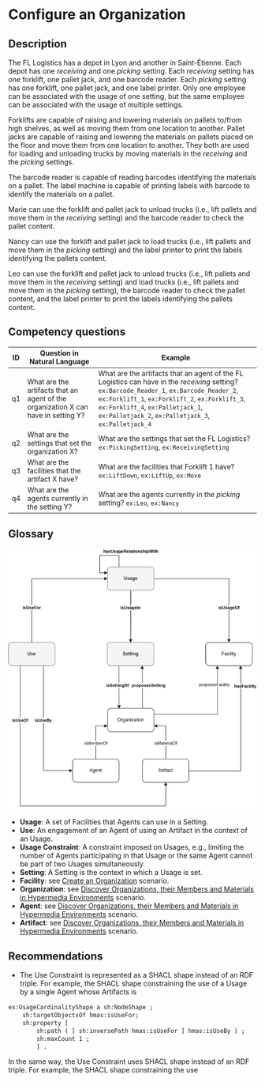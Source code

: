 # Configure an Organization

## Description

The FL Logistics has a depot in Lyon and another in Saint-Étienne. Each depot has one _receiving_ and one _picking_ setting. Each _receiving_ setting has one forklift, one pallet jack, and one barcode reader. Each _picking_ setting has one forklift, one pallet jack, and one label printer. Only one employee can be associated with the usage of one setting, but the same employee can be associated with the usage of multiple settings.

Forklifts are capable of raising and lowering materials on pallets to/from high shelves, as well as moving them from one location to another. Pallet jacks are capable of raising and lowering the materials on pallets placed on the floor and move them from one location to another. They both are used for loading and unloading trucks by moving materials in the _receiving_ and the _picking_ settings.

The barcode reader is capable of reading barcodes identifying the materials on a pallet. The label machine is capable of printing labels with barcode to identify the materials on a pallet.

Marie can use the forklift and pallet jack to unload trucks (i.e., lift pallets and move them in the _receiving_ setting) and the barcode reader to check the pallet content.

Nancy can use the forklift and pallet jack to load trucks (i.e., lift pallets and move them in the _picking_ setting) and the label printer to print the labels identifying the pallets content.

Leo can use the forklift and pallet jack to unload trucks (i.e., lift pallets and move them in the _receiving_ setting) and load trucks (i.e., lift pallets and move them in the _picking_ setting), the barcode reader to check the pallet content, and the label printer to print the labels identifying the pallets content.

## Competency questions

| ID | Question in Natural Language | Example |
|----|------------------------------|---------|
| q1 | What are the artifacts that an agent of the organization X can have in setting Y? | What are the artifacts that an agent of the FL Logistics can have in the _receiving_ setting? `ex:Barcode_Reader_1`, `ex:Barcode_Reader_2`, `ex:Forklift_1`, `ex:Forklift_2`, `ex:Forklift_3`, `ex:Forklift_4`, `ex:Palletjack_1`, `ex:Palletjack_2`, `ex:Palletjack_3`, `ex:Palletjack_4`                    |
| q2 | What are the settings that set the organization X?                                | What are the settings that set the FL Logistics? `ex:PickingSetting`, `ex:ReceivingSetting` |
| q3 | What are the facilities that the artifact X have?                                 | What are the facilities that Forklift 1 have? `ex:LiftDown`, `ex:LiftUp`, `ex:Move`         |
| q4 | What are the agents currently in the setting Y?                                   | What are the agents currently in the _picking_ setting? `ex:Leo`, `ex:Nancy`                |

## Glossary

![image](configure-organization.png)

* **Usage**: A set of Facilities that Agents can use in a Setting.
* **Use**: An engagement of an Agent of using an Artifact in the context of an Usage.
* **Usage Constraint**: A constraint imposed on Usages, e.g., limiting the number of Agents participating in that Usage or the same Agent cannot be part of two Usages simultaneously.
* **Setting**: A Setting is the context in which a Usage is set.
* **Facility**: see [Create an Organization](https://github.com/HyperAgents/ns.hyperagents.org/blob/master/domains/logistics/create-organization/README.md) scenario.
* **Organization**: see [Discover Organizations, their Members and Materials in Hypermedia Environments](https://github.com/HyperAgents/hmas/blob/master/domains/manufacturing-environments/discover-organization/README.md) scenario.
* **Agent**: see [Discover Organizations, their Members and Materials in Hypermedia Environments](https://github.com/HyperAgents/hmas/blob/master/domains/manufacturing-environments/discover-organization/README.md) scenario.
* **Artifact**: see [Discover Organizations, their Members and Materials in Hypermedia Environments](https://github.com/HyperAgents/hmas/blob/master/domains/manufacturing-environments/discover-organization/README.md) scenario.

## Recommendations

* The Use Constraint is represented as a SHACL shape instead of an RDF triple. For example, the SHACL shape constraining the use of a Usage by a single Agent whose Artifacts is

```
ex:UsageCardinalityShape a sh:NodeShape ;
    sh:targetObjectsOf hmas:isUseFor;
    sh:property [
        sh:path ( [ sh:inversePath hmas:isUseFor ] hmas:isUseBy ) ;
        sh:maxCount 1 ;
        ] .
```

In the same way, the Use Constraint uses SHACL shape instead of an RDF triple. For example, the SHACL shape constraining the use 
